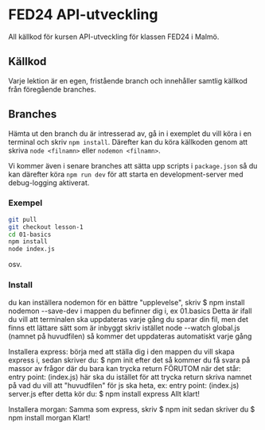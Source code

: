 # FED24 API-utveckling

All källkod för kursen API-utveckling för klassen FED24 i Malmö.

## Källkod

Varje lektion är en egen, fristående branch och innehåller samtlig källkod från föregående branches.

## Branches

Hämta ut den branch du är intresserad av, gå in i exemplet du vill köra i en terminal och skriv `npm install`. Därefter kan du köra källkoden genom att skriva `node <filnamn>` eller `nodemon <filnamn>`.

Vi kommer även i senare branches att sätta upp scripts i `package.json` så du kan därefter köra `npm run dev` för att starta en development-server med debug-logging aktiverat.

### Exempel

```zsh
git pull
git checkout lesson-1
cd 01-basics
npm install
node index.js
```

osv.



### Install 
du kan inställera nodemon för en bättre "upplevelse", skriv 
$ npm install nodemon --save-dev 
i mappen du befinner dig i, ex 01.basics
Detta är ifall du vill att terminalen ska uppdateras varje gång du sparar din fil, men det finns ett lättare sätt som är inbyggt 
skriv istället 
node --watch global.js  
(namnet på huvudfilen) så kommer det uppdateras automatiskt varje gång

Installera express: 
börja med att ställa dig i den mappen du vill skapa express i, sedan skriver du: 
$ npm init 
efter det så kommer du få svara på massor av frågor där du bara kan trycka return FÖRUTOM när det står:
entry point: (index.js)
här ska du istället för att trycka return skriva namnet på vad du vill att "huvudfilen" för js ska heta, ex:
entry point: (index.js) server.js
efter detta kör du:
$ npm install express
Allt klart!


Installera morgan: 
Samma som express, skriv
$ npm init
sedan skriver du
$ npm install morgan 
Klart!